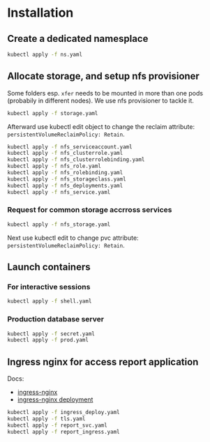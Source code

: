 # Installation

## Create a dedicated namesplace

```bash
kubectl apply -f ns.yaml
```

## Allocate storage, and setup nfs provisioner

Some folders esp. `xfer` needs to be mounted in more than one pods (probabily in different nodes). We use nfs provisioner to tackle it.

```bash
kubectl apply -f storage.yaml
```

Afterward use kubectl edit object to change the reclaim attribute: `persistentVolumeReclaimPolicy: Retain`.

```bash
kubectl apply -f nfs_serviceaccount.yaml
kubectl apply -f nfs_clusterrole.yaml
kubectl apply -f nfs_clusterrolebinding.yaml
kubectl apply -f nfs_role.yaml
kubectl apply -f nfs_rolebinding.yaml
kubectl apply -f nfs_storageclass.yaml
kubectl apply -f nfs_deployments.yaml
kubectl apply -f nfs_service.yaml
```

### Request for common storage accrross services

```bash
kubectl apply -f nfs_storage.yaml
```
Next use kubectl edit to change pvc attribute: `persistentVolumeReclaimPolicy: Retain`.

## Launch containers

### For interactive sessions

```bash
kubectl apply -f shell.yaml
```

### Production database server

```bash
kubectl apply -f secret.yaml
kubectl apply -f prod.yaml
```

## Ingress nginx for access report application

Docs:
* [ingress-nginx](https://kubernetes.github.io/ingress-nginx/deploy/)
* [ingress-nginx deployment](https://raw.githubusercontent.com/kubernetes/ingress-nginx/controller-v1.7.0/deploy/static/provider/cloud/deploy.yaml)

```bash
kubectl apply -f ingress_deploy.yaml
kubectl apply -f tls.yaml
kubectl apply -f report_svc.yaml
kubectl apply -f report_ingress.yaml
```

